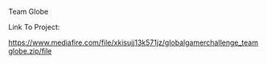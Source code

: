 Team Globe

Link To Project: 

https://www.mediafire.com/file/xkisujj13k571jz/globalgamerchallenge_teamglobe.zip/file